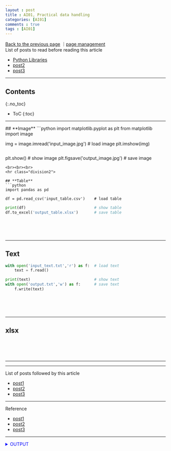 ```yaml
---
layout : post
title : AI01, Practical data handling
categories: [AI01]
comments : true
tags : [AI01]
---
```

[Back to the previous page](https://userdyk-github.github.io/Study.html) ｜<a href="https://github.com/userdyk-github/userdyk-github.github.io/blob/master/_posts/AI01/2019-08-13-AI01-Practical-data-handling.md" target="_blank">page management</a><br>
List of posts to read before reading this article
- <a href='https://userdyk-github.github.io/pl03/PL03-Libraries.html' target="_blank">Python Libraries</a>
- <a href='https://userdyk-github.github.io/'>post2</a>
- <a href='https://userdyk-github.github.io/'>post3</a>

---

## Contents
{:.no_toc}

* ToC
{:toc}

<hr class="division1">
## **Image**
```python
import matplotlib.pyplot as plt
from matplotlib import image

img = image.imread('input_image.jpg')   # load image
plt.imshow(img)
```
```
plt.show()                              # show image
plt.figsave('output_image.jpg')         # save image
```
<br><br><br>
<hr class="division2">

## **Table**
```python
import pandas as pd

df = pd.read_csv('input_table.csv')    # load table
```
```python
print(df)                              # show table
df.to_excel('output_table.xlsx')       # save table
```
<br><br><br>
<hr class="division2">


## **Text**
```python
with open('input_text.txt','r') as f:  # load text
    text = f.read()
```
```python
print(text)                            # show text
with open('output.txt','w') as f:      # save text
    f.write(text)
```
<br><br><br>
<hr class="division2">

## **xlsx**
<br><br><br>

<hr class="division2">


<hr class="division1">

List of posts followed by this article
- [post1](https://userdyk-github.github.io/)
- <a href='https://userdyk-github.github.io/'>post2</a>
- <a href='https://userdyk-github.github.io/'>post3</a>

---

Reference
- [post1](https://userdyk-github.github.io/)
- <a href='https://userdyk-github.github.io/'>post2</a>
- <a href='https://userdyk-github.github.io/'>post3</a>

---

<details markdown="1">
<summary class='jb-small' style="color:blue">OUTPUT</summary>
<hr class='division3'>
<hr class='division3'>
</details>
